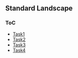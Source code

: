 ## Standard Landscape

### ToC

- [Task1](./Task1/README.md)
- [Task2](./Task2/README.md)
- [Task3](./Task3/README.md)
- [Task4](./Task4/README.md)